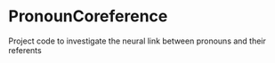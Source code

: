 # PronounCoreference
Project code to investigate the neural link between pronouns and their referents
